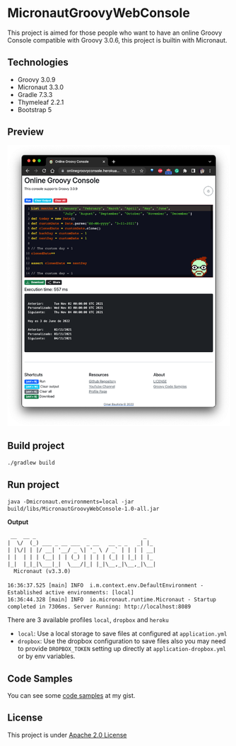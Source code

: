 # MicronautGroovyWebConsole

This project is aimed for those people who want to have an online Groovy Console
compatible with Groovy 3.0.6, this project is builtin with Micronaut.

## Technologies

- Groovy 3.0.9
- Micronaut 3.3.0  
- Gradle 7.3.3
- Thymeleaf 2.2.1
- Bootstrap 5

## Preview

![online-groovy-console](img/console.png)

## Build project

```shell
./gradlew build
```

## Run project

```shell
java -Dmicronaut.environments=local -jar build/libs/MicronautGroovyWebConsole-1.0-all.jar
```

**Output**
```shell
 __  __ _                                  _   
|  \/  (_) ___ _ __ ___  _ __   __ _ _   _| |_ 
| |\/| | |/ __| '__/ _ \| '_ \ / _` | | | | __|
| |  | | | (__| | | (_) | | | | (_| | |_| | |_ 
|_|  |_|_|\___|_|  \___/|_| |_|\__,_|\__,_|\__|
  Micronaut (v3.3.0)

16:36:37.525 [main] INFO  i.m.context.env.DefaultEnvironment - Established active environments: [local]
16:36:44.328 [main] INFO  io.micronaut.runtime.Micronaut - Startup completed in 7306ms. Server Running: http://localhost:8089
```

There are 3 available profiles `local`, `dropbox` and `heroku`

- `local`: Use a local storage to save files at configured at `application.yml`
- `dropbox`: Use the dropbox configuration to save files also you may need to provide `DROPBOX_TOKEN` 
setting up directly at `application-dropbox.yml` or by env variables.

## Code Samples

You can see some [code samples](https://gist.github.com/Joxebus "Joxebus's Gists") at my gist.

## License

This project is under [Apache 2.0 License](LICENSE "See license here")